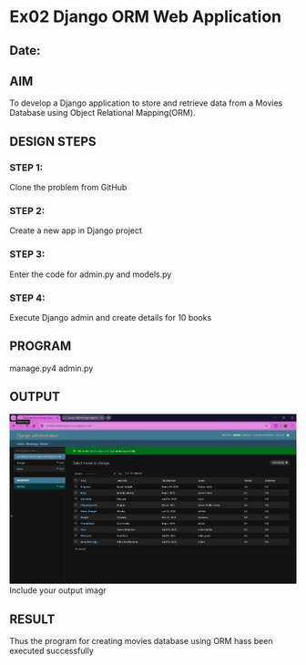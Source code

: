 # Ex02 Django ORM Web Application
## Date: 

## AIM
To develop a Django application to store and retrieve data from a Movies Database using Object Relational Mapping(ORM).


## DESIGN STEPS

### STEP 1:
Clone the problem from GitHub

### STEP 2:
Create a new app in Django project

### STEP 3:
Enter the code for admin.py and models.py

### STEP 4:
Execute Django admin and create details for 10 books

## PROGRAM
manage.py4
admin.py
## OUTPUT
![alt text](<Screenshot 2025-03-26 153610.png>)
Include your output imagr

## RESULT
Thus the program for creating movies database using ORM hass been executed successfully
